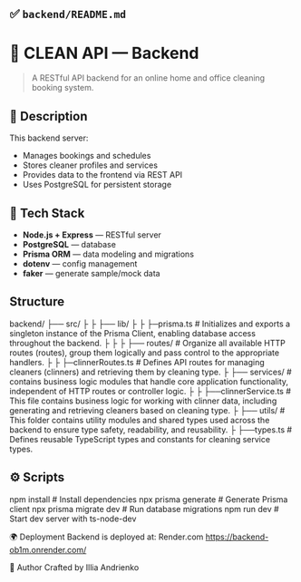 ## ✅ `backend/README.md`

# 🧼 CLEAN API — Backend
> A RESTful API backend for an online home and office cleaning booking system.

## 🔧 Description
This backend server:
- Manages bookings and schedules
- Stores cleaner profiles and services
- Provides data to the frontend via REST API
- Uses PostgreSQL for persistent storage

## 🚀 Tech Stack

- **Node.js + Express** — RESTful server
- **PostgreSQL** — database
- **Prisma ORM** — data modeling and migrations
- **dotenv** — config management
- **faker** — generate sample/mock data

## Structure
backend/
├── src/
├ 
├ ├── lib/ 
├ ├	├─prisma.ts # Initializes and exports a singleton instance of the Prisma Client, enabling database access throughout the backend.
├ ├
├ ├── routes/ # Organize all available HTTP routes (routes), group them logically and pass control to the appropriate handlers.
├ ├	├─clinnerRoutes.ts # Defines API routes for managing cleaners (clinners) and retrieving them by cleaning type.
├ ├── services/ #  contains business logic modules that handle core application functionality, independent of HTTP routes or controller logic.
├ ├	├──clinnerService.ts #  This file contains business logic for working with clinner data, including generating and retrieving cleaners based on cleaning type.
├ ├── utils/  # This folder contains utility modules and shared types used across the backend to ensure type safety, readability, and reusability.
├	├──types.ts # Defines reusable TypeScript types and constants for cleaning service types.


## ⚙️ Scripts
npm install               # Install dependencies
npx prisma generate       # Generate Prisma client
npx prisma migrate dev    # Run database migrations
npm run dev               # Start dev server with ts-node-dev

🌍 Deployment
Backend is deployed at: Render.com
https://backend-ob1m.onrender.com/

👤 Author
Crafted by Illia Andrienko